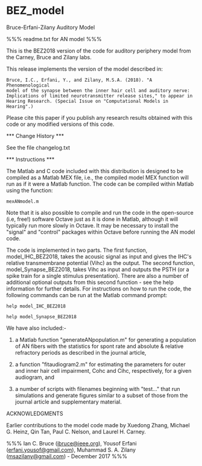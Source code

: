 # BEZ_model
Bruce-Erfani-Zilany Auditory Model

%%% readme.txt for AN model %%%

This is the BEZ2018 version of the code for auditory periphery model from
the Carney, Bruce and Zilany labs.

This release implements the version of the model described in:

	Bruce, I.C., Erfani, Y., and Zilany, M.S.A. (2018). "A Phenomenological
	model of the synapse between the inner hair cell and auditory nerve: 
	Implications of limited neurotransmitter release sites," to appear in
	Hearing Research. (Special Issue on "Computational Models in Hearing".)

Please cite this paper if you publish any research results obtained with
this code or any modified versions of this code.

*** Change History ***

See the file changelog.txt

*** Instructions ***

The Matlab and C code included with this distribution is designed to be
compiled as a Matlab MEX file, i.e., the compiled model MEX function will run
as if it were a Matlab function.  The code can be compiled within Matlab using
the function:

    mexANmodel.m

Note that it is also possible to compile and run the code in the open-source
(i.e, free!) software Octave just as it is done in Matlab, although it will
typically run more slowly in Octave.  It may be necessary to install the
"signal" and "control" packages within Octave before running the AN model code.

The code is implemented in two parts. The first function, model_IHC_BEZ2018,
takes the acousic signal as input and gives the IHC's relative transmembrane
potential (Vihc) as the output.  The second function, model_Synapse_BEZ2018,
takes Vihc as input and outputs the PSTH (or a spike train for a single stimulus
presentation).  There are also a number of additional optional outputs from
this second function - see the help information for further details. For
instructions on how to run the code, the following commands can be run at
the Matlab command prompt:

    help model_IHC_BEZ2018

    help model_Synapse_BEZ2018

We have also included:-

1. a Matlab function "generateANpopulation.m" for generating a population
   of AN fibers with the statistics for spont rate and absolute & relative
   refractory periods as described in the journal article,

2. a function "fitaudiogram2.m" for estimating the parameters for outer and
   inner hair cell impairment, Cohc and Cihc, respectively, for a given
   audiogram, and

3. a number of scripts with filenames beginning with "test..." that run
   simulations and generate figures similar to a subset of those from the
   journal article and supplementary material.

ACKNOWLEDGMENTS

Earlier contributions to the model code made by Xuedong Zhang,
Michael G. Heinz, Qin Tan, Paul C. Nelson, and Laurel H. Carney.

%%% Ian C. Bruce (ibruce@ieee.org), Yousof Erfani (erfani.yousof@gmail.com),
    Muhammad S. A. Zilany (msazilany@gmail.com) - December 2017 %%%
